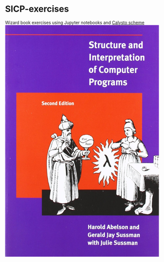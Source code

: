 # SICP-exercises
Wizard book exercises using Jupyter notebooks and [Calysto scheme](https://github.com/Calysto/calysto_scheme)
![w1zard5](sicp.jpg)
